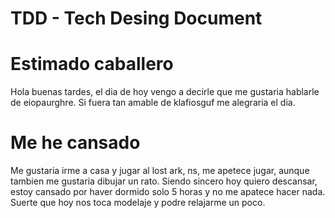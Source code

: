 # TDD - Tech Desing Document

# Estimado caballero
Hola buenas tardes, el dia de hoy vengo a decirle que me gustaria hablarle de eiopaurghre.
Si fuera tan amable de klafiosguf me alegraria el dia.

# Me he cansado
Me gustaria irme a casa y jugar al lost ark, ns, me apetece jugar, aunque tambien me gustaria dibujar un rato. Siendo sincero hoy quiero descansar, estoy cansado por haver dormido solo 5 horas y no me apatece hacer nada. Suerte que hoy nos toca modelaje y podre relajarme un poco.
